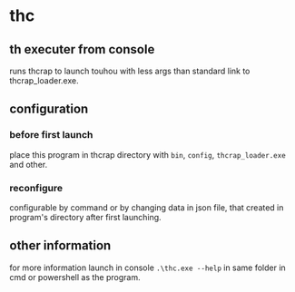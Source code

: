 # thc
## th executer from console
runs thcrap to launch touhou with less args than standard link to thcrap_loader.exe.

## configuration
### before first launch
place this program in thcrap directory with `bin`, `config`, `thcrap_loader.exe` and other. 

### reconfigure
configurable by command or by changing data in json file, that created in program's directory after first launching.

## other information
for more information launch in console `.\thc.exe --help` in same folder in cmd or powershell as the program.
